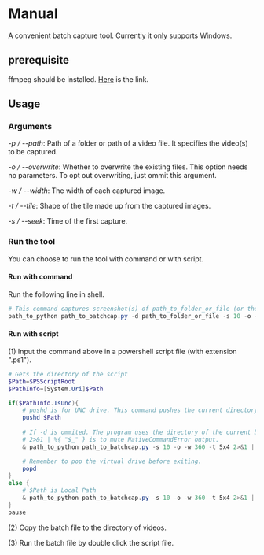 # Manual

A convenient batch capture tool. Currently it only supports Windows.

## prerequisite

ffmpeg should be installed. [Here](https://ffmpeg.org/download.html) is the link.

## Usage

### Arguments

*-p / --path*: Path of a folder or path of a video file. It specifies the video(s) to be captured.

*-o / --overwrite*: Whether to overwrite the existing files. This option needs no parameters. To opt out overwriting, just ommit this argument.

*-w / --width*: The width of each captured image.

*-t / --tile*: Shape of the tile made up from the captured images.

*-s / --seek*: Time of the first capture.

### Run the tool

You can choose to run the tool with command or with script.

#### Run with command

Run the following line in shell.

```powershell
# This command captures screenshot(s) of path_to_folder_or_file (or the videos under the folder). The screenshot is made up of 20 captured images with shape 5x4. The height of each image is 360 pixels (the ratio is remained the same as the video).
path_to_python path_to_batchcap.py -d path_to_folder_or_file -s 10 -o -w 360 -t 5x4
```

#### Run with script

(1) Input the command above in a powershell script file (with extension ".ps1").

```powershell
# Gets the directory of the script
$Path=$PSScriptRoot
$PathInfo=[System.Uri]$Path

if($PathInfo.IsUnc){
    # pushd is for UNC drive. This command pushes the current directory of the batch file to a virtual drive.
    pushd $Path
    
    # If -d is ommited. The program uses the directory of the current batch file as working directory.
    # 2>&1 | %{ "$_" } is to mute NativeCommandError output.
    & path_to_python path_to_batchcap.py -s 10 -o -w 360 -t 5x4 2>&1 | %{ "$_" }

    # Remember to pop the virtual drive before exiting.
    popd
}
else {
    # $Path is Local Path
    & path_to_python path_to_batchcap.py -s 10 -o -w 360 -t 5x4 2>&1 | %{ "$_" }
}
pause
```

(2) Copy the batch file to the directory of videos.

(3) Run the batch file by double click the script file.
